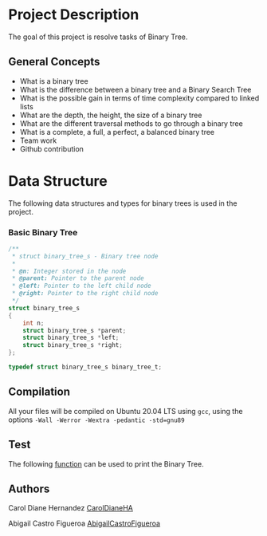 # Project Description

The goal of this project is resolve tasks of Binary Tree.

## General Concepts

* What is a binary tree
* What is the difference between a binary tree and a Binary Search Tree
* What is the possible gain in terms of time complexity compared to linked lists
* What are the depth, the height, the size of a binary tree
* What are the different traversal methods to go through a binary tree
* What is a complete, a full, a perfect, a balanced binary tree
* Team work
* Github contribution

# Data Structure

The following data structures and types for binary trees is used in the project.

### Basic Binary Tree

```c
/**
 * struct binary_tree_s - Binary tree node
 *
 * @n: Integer stored in the node
 * @parent: Pointer to the parent node
 * @left: Pointer to the left child node
 * @right: Pointer to the right child node
 */
struct binary_tree_s
{
    int n;
    struct binary_tree_s *parent;
    struct binary_tree_s *left;
    struct binary_tree_s *right;
};

typedef struct binary_tree_s binary_tree_t;
```

## Compilation

All your files will be compiled on Ubuntu 20.04 LTS using `gcc`, using the options `-Wall -Werror -Wextra -pedantic -std=gnu89`

## Test

The following [function](https://github.com/hs-hq/0x1C.c) can be used to print the Binary Tree.

## Authors

Carol Diane Hernandez [CarolDianeHA](https://github.com/CarolDianeHA)

Abigail Castro Figueroa [AbigailCastroFigueroa](https://github.com/AbigailCastroFigueroa)
